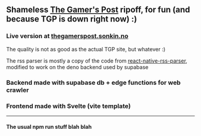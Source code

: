 ## Shameless [The Gamer's Post](https://thegamerspost.com/) ripoff, for fun (and because TGP is down right now) :)

### Live version at [thegamerspost.sonkin.no](https://thegamerspost.sonkin.no)

The quality is not as good as the actual TGP site, but whatever :)

The rss parser is mostly a copy of the code from [react-native-rss-parser](https://www.npmjs.com/package/react-native-rss-parser), modified to work on the deno backend used by supabase

### Backend made with supabase db + edge functions for web crawler
### Frontend made with Svelte (vite template)

---
#### The usual npm run stuff blah blah